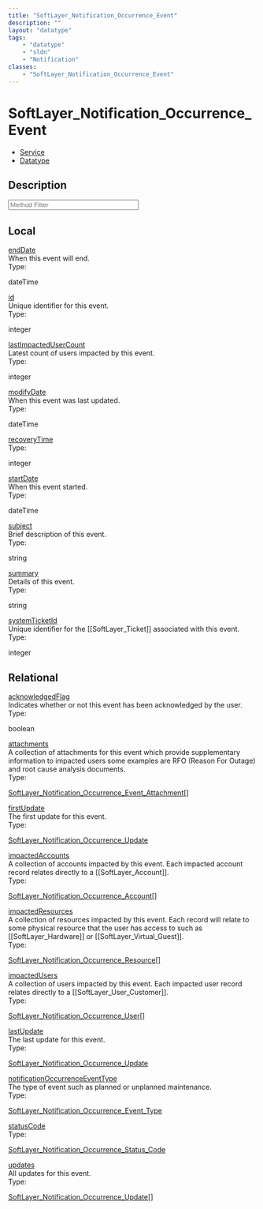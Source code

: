 ```yaml
---
title: "SoftLayer_Notification_Occurrence_Event"
description: ""
layout: "datatype"
tags:
    - "datatype"
    - "sldn"
    - "Notification"
classes:
    - "SoftLayer_Notification_Occurrence_Event"
---
```


# SoftLayer_Notification_Occurrence_Event
<div id='service-datatype'>
    <ul id='sldn-reference-tabs'>
    <li id='service'> <a href='/reference/services/SoftLayer_Notification_Occurrence_Event' >Service</a></li>    <li id='datatype'> <a href='/reference/datatypes/SoftLayer_Notification_Occurrence_Event' >Datatype</a></li>
    </ul>
</div>

## Description 

<!-- Service Filer BEGIN -->
<div class="view-filters">
        <div class="clearfix">
            <div class="search-input-box">
                <input placeholder="Method Filter" onkeyup="titleSearch(inputId='prop-input', divId='properties', elementClass='prop-row')" 
                    type="text" id="prop-input" value="" size="30" maxlength="128" class="form-text">
            </div>
        </div>
</div>
<!-- Service Filer END -->

<div id="properties" class="content">
    <div id="localProperties" class="prop-content" >
        <h2>Local</h2>
                <div class='prop-row views-row'>
            <span class='views-field-title'><a href="#endDate" name=endDate>endDate</a></span>
            <div class='views-field-body'>When this event will end. </div>
            <span class="type-label">Type:</span> <div class='type-content'><p>dateTime</p></div>
        </div>
                <div class='prop-row views-row'>
            <span class='views-field-title'><a href="#id" name=id>id</a></span>
            <div class='views-field-body'>Unique identifier for this event. </div>
            <span class="type-label">Type:</span> <div class='type-content'><p>integer</p></div>
        </div>
                <div class='prop-row views-row'>
            <span class='views-field-title'><a href="#lastImpactedUserCount" name=lastImpactedUserCount>lastImpactedUserCount</a></span>
            <div class='views-field-body'>Latest count of users impacted by this event. </div>
            <span class="type-label">Type:</span> <div class='type-content'><p>integer</p></div>
        </div>
                <div class='prop-row views-row'>
            <span class='views-field-title'><a href="#modifyDate" name=modifyDate>modifyDate</a></span>
            <div class='views-field-body'>When this event was last updated. </div>
            <span class="type-label">Type:</span> <div class='type-content'><p>dateTime</p></div>
        </div>
                <div class='prop-row views-row'>
            <span class='views-field-title'><a href="#recoveryTime" name=recoveryTime>recoveryTime</a></span>
            <div class='views-field-body'> </div>
            <span class="type-label">Type:</span> <div class='type-content'><p>integer</p></div>
        </div>
                <div class='prop-row views-row'>
            <span class='views-field-title'><a href="#startDate" name=startDate>startDate</a></span>
            <div class='views-field-body'>When this event started. </div>
            <span class="type-label">Type:</span> <div class='type-content'><p>dateTime</p></div>
        </div>
                <div class='prop-row views-row'>
            <span class='views-field-title'><a href="#subject" name=subject>subject</a></span>
            <div class='views-field-body'>Brief description of this event. </div>
            <span class="type-label">Type:</span> <div class='type-content'><p>string</p></div>
        </div>
                <div class='prop-row views-row'>
            <span class='views-field-title'><a href="#summary" name=summary>summary</a></span>
            <div class='views-field-body'>Details of this event. </div>
            <span class="type-label">Type:</span> <div class='type-content'><p>string</p></div>
        </div>
                <div class='prop-row views-row'>
            <span class='views-field-title'><a href="#systemTicketId" name=systemTicketId>systemTicketId</a></span>
            <div class='views-field-body'>Unique identifier for the [[SoftLayer_Ticket]] associated with this event. </div>
            <span class="type-label">Type:</span> <div class='type-content'><p>integer</p></div>
        </div>
            </div>
        <div id="relationalProperties"  class="prop-content" >
        <h2>Relational</h2>
                <div class='prop-row views-row'>
            <span class='views-field-title'><a href="#acknowledgedFlag" name=acknowledgedFlag>acknowledgedFlag</a></span>
            <div class='views-field-body'>Indicates whether or not this event has been acknowledged by the user. </div>
            <span class="type-label">Type:</span> <div class='type-content'><p>boolean</p></div>
        </div>
                <div class='prop-row views-row'>
            <span class='views-field-title'><a href="#attachments" name=attachments>attachments</a></span>
            <div class='views-field-body'>A collection of attachments for this event which provide supplementary information to impacted users some examples are RFO (Reason For Outage) and root cause analysis documents. </div>
            <span class="type-label">Type:</span> <div class='type-content'><p><a href='/reference/datatypes/SoftLayer_Notification_Occurrence_Event_Attachment'>SoftLayer_Notification_Occurrence_Event_Attachment[] </a></p></div>
        </div>
                <div class='prop-row views-row'>
            <span class='views-field-title'><a href="#firstUpdate" name=firstUpdate>firstUpdate</a></span>
            <div class='views-field-body'>The first update for this event. </div>
            <span class="type-label">Type:</span> <div class='type-content'><p><a href='/reference/datatypes/SoftLayer_Notification_Occurrence_Update'>SoftLayer_Notification_Occurrence_Update </a></p></div>
        </div>
                <div class='prop-row views-row'>
            <span class='views-field-title'><a href="#impactedAccounts" name=impactedAccounts>impactedAccounts</a></span>
            <div class='views-field-body'>A collection of accounts impacted by this event. Each impacted account record relates directly to a [[SoftLayer_Account]]. </div>
            <span class="type-label">Type:</span> <div class='type-content'><p><a href='/reference/datatypes/SoftLayer_Notification_Occurrence_Account'>SoftLayer_Notification_Occurrence_Account[] </a></p></div>
        </div>
                <div class='prop-row views-row'>
            <span class='views-field-title'><a href="#impactedResources" name=impactedResources>impactedResources</a></span>
            <div class='views-field-body'>A collection of resources impacted by this event. Each record will relate to some physical resource that the user has access to such as [[SoftLayer_Hardware]] or [[SoftLayer_Virtual_Guest]]. </div>
            <span class="type-label">Type:</span> <div class='type-content'><p><a href='/reference/datatypes/SoftLayer_Notification_Occurrence_Resource'>SoftLayer_Notification_Occurrence_Resource[] </a></p></div>
        </div>
                <div class='prop-row views-row'>
            <span class='views-field-title'><a href="#impactedUsers" name=impactedUsers>impactedUsers</a></span>
            <div class='views-field-body'>A collection of users impacted by this event. Each impacted user record relates directly to a [[SoftLayer_User_Customer]]. </div>
            <span class="type-label">Type:</span> <div class='type-content'><p><a href='/reference/datatypes/SoftLayer_Notification_Occurrence_User'>SoftLayer_Notification_Occurrence_User[] </a></p></div>
        </div>
                <div class='prop-row views-row'>
            <span class='views-field-title'><a href="#lastUpdate" name=lastUpdate>lastUpdate</a></span>
            <div class='views-field-body'>The last update for this event. </div>
            <span class="type-label">Type:</span> <div class='type-content'><p><a href='/reference/datatypes/SoftLayer_Notification_Occurrence_Update'>SoftLayer_Notification_Occurrence_Update </a></p></div>
        </div>
                <div class='prop-row views-row'>
            <span class='views-field-title'><a href="#notificationOccurrenceEventType" name=notificationOccurrenceEventType>notificationOccurrenceEventType</a></span>
            <div class='views-field-body'>The type of event such as planned or unplanned maintenance. </div>
            <span class="type-label">Type:</span> <div class='type-content'><p><a href='/reference/datatypes/SoftLayer_Notification_Occurrence_Event_Type'>SoftLayer_Notification_Occurrence_Event_Type </a></p></div>
        </div>
                <div class='prop-row views-row'>
            <span class='views-field-title'><a href="#statusCode" name=statusCode>statusCode</a></span>
            <div class='views-field-body'> </div>
            <span class="type-label">Type:</span> <div class='type-content'><p><a href='/reference/datatypes/SoftLayer_Notification_Occurrence_Status_Code'>SoftLayer_Notification_Occurrence_Status_Code </a></p></div>
        </div>
                <div class='prop-row views-row'>
            <span class='views-field-title'><a href="#updates" name=updates>updates</a></span>
            <div class='views-field-body'>All updates for this event. </div>
            <span class="type-label">Type:</span> <div class='type-content'><p><a href='/reference/datatypes/SoftLayer_Notification_Occurrence_Update'>SoftLayer_Notification_Occurrence_Update[] </a></p></div>
        </div>
            </div>
</div>


